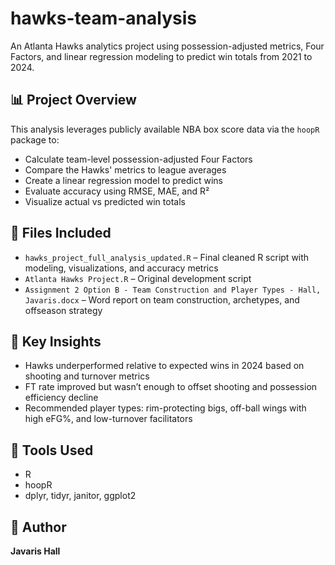 # hawks-team-analysis

An Atlanta Hawks analytics project using possession-adjusted metrics, Four Factors, and linear regression modeling to predict win totals from 2021 to 2024.

## 📊 Project Overview

This analysis leverages publicly available NBA box score data via the `hoopR` package to:

- Calculate team-level possession-adjusted Four Factors
- Compare the Hawks' metrics to league averages
- Create a linear regression model to predict wins
- Evaluate accuracy using RMSE, MAE, and R²
- Visualize actual vs predicted win totals

## 📁 Files Included

- `hawks_project_full_analysis_updated.R` – Final cleaned R script with modeling, visualizations, and accuracy metrics
- `Atlanta Hawks Project.R` – Original development script
- `Assignment 2 Option B - Team Construction and Player Types - Hall, Javaris.docx` – Word report on team construction, archetypes, and offseason strategy

## 🧠 Key Insights

- Hawks underperformed relative to expected wins in 2024 based on shooting and turnover metrics
- FT rate improved but wasn’t enough to offset shooting and possession efficiency decline
- Recommended player types: rim-protecting bigs, off-ball wings with high eFG%, and low-turnover facilitators

## 🔧 Tools Used

- R
- hoopR
- dplyr, tidyr, janitor, ggplot2

## 📌 Author

**Javaris Hall**  
